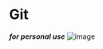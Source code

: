 # Git 

***for personal use***
![image](https://user-images.githubusercontent.com/74590871/145677366-9ff2511f-5c5f-4b3d-ab03-17a4c0fcd52f.png)
